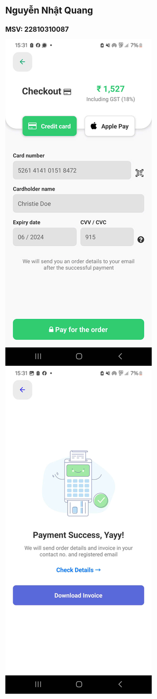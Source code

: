 # Nguyễn Nhật Quang
## MSV: 22810310087

![](./assets/PaymentScreen.png)
![](./assets/SuccessScreen.png)
